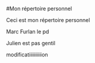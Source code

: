 #Mon répertoire personnel


Ceci est mon répertoire personnel

Marc Furlan le pd

Julien est pas gentil


modificatiiiiiiiiiion